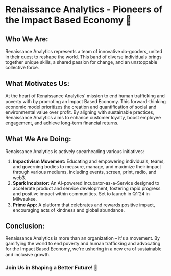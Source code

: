 # Renaissance Analytics - Pioneers of the Impact Based Economy 🚀

## Who We Are:
Renaissance Analytics represents a team of innovative do-gooders, united in their quest to reshape the world. This band of diverse individuals brings together unique skills, a shared passion for change, and an unstoppable collective force. 

## What Motivates Us:
At the heart of Renaissance Analytics' mission to end human trafficking and poverty with by promoting an Impact Based Economy. This forward-thinking economic model prioritizes the creation and quantification of social and environmental value over profit. By aligning with sustainable practices, Renaissance Analytics aims to enhance customer loyalty, boost employee engagement, and achieve long-term financial returns.

## What We Are Doing:
Renaissance Analytics is actively spearheading various initiatives:
1. **Impactivism Movement:** Educating and empowering individuals, teams, and governing bodies to measure, manage, and maximize their impact through various mediums, including events, screen, print, radio, and web3.
2. **Spark Incubator:** An AI-powered Incubator-as-a-Service designed to accelerate product and service development, fostering rapid progress and positive impact within communities. Set to launch in Q1'24 in Milwaukee.
3. **Prime App:** A platform that celebrates and rewards positive impact, encouraging acts of kindness and global abundance.

## Conclusion:
Renaissance Analytics is more than an organization – it's a movement. By gamifying the world to end poverty and human trafficking and advocating for the Impact Based Economy, we're ushering in a new era of sustainable and inclusive growth.

### Join Us in Shaping a Better Future! 🌟


<!--

**Here are some ideas to get you started:**

🙋‍♀️ A short introduction - what is your organization all about?
🌈 Contribution guidelines - how can the community get involved?
👩‍💻 Useful resources - where can the community find your docs? Is there anything else the community should know?
🍿 Fun facts - what does your team eat for breakfast?
🧙 Remember, you can do mighty things with the power of [Markdown](https://docs.github.com/github/writing-on-github/getting-started-with-writing-and-formatting-on-github/basic-writing-and-formatting-syntax)
-->

